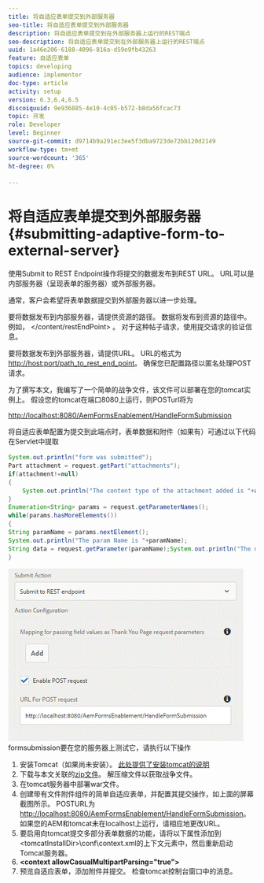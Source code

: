 ```yaml
---
title: 将自适应表单提交到外部服务器
seo-title: 将自适应表单提交到外部服务器
description: 将自适应表单提交到在外部服务器上运行的REST端点
seo-description: 将自适应表单提交到在外部服务器上运行的REST端点
uuid: 1a46e206-6188-4096-816a-d59e9fb43263
feature: 自适应表单
topics: developing
audience: implementer
doc-type: article
activity: setup
version: 6.3,6.4,6.5
discoiquuid: 9e936885-4e10-4c05-b572-b8da56fcac73
topic: 开发
role: Developer
level: Beginner
source-git-commit: d9714b9a291ec3ee5f3dba9723de72bb120d2149
workflow-type: tm+mt
source-wordcount: '365'
ht-degree: 0%

---
```



# 将自适应表单提交到外部服务器{#submitting-adaptive-form-to-external-server}

使用Submit to REST Endpoint操作将提交的数据发布到REST URL。 URL可以是内部服务器（呈现表单的服务器）或外部服务器。

通常，客户会希望将表单数据提交到外部服务器以进一步处理。

要将数据发布到内部服务器，请提供资源的路径。 数据将发布到资源的路径中。 例如， &lt;/content/restEndPoint> 。 对于这种帖子请求，使用提交请求的验证信息。

要将数据发布到外部服务器，请提供URL。 URL的格式为<http://host:port/path_to_rest_end_point>。 确保您已配置路径以匿名处理POST请求。

为了撰写本文，我编写了一个简单的战争文件，该文件可以部署在您的tomcat实例上。 假设您的tomcat在端口8080上运行，则POSTurl将为

<http://localhost:8080/AemFormsEnablement/HandleFormSubmission>

将自适应表单配置为提交到此端点时，表单数据和附件（如果有）可通过以下代码在Servlet中提取

```java
System.out.println("form was submitted");
Part attachment = request.getPart("attachments");
if(attachment!=null)
{
    System.out.println("The content type of the attachment added is "+attachment.getContentType());
}
Enumeration<String> params = request.getParameterNames();
while(params.hasMoreElements())
{
String paramName = params.nextElement();
System.out.println("The param Name is "+paramName);
String data = request.getParameter(paramName);System.out.println("The data  is "+data);
}
```

![](assets/formsubmission.gif)
formsubmission要在您的服务器上测试它，请执行以下操作

1. 安装Tomcat（如果尚未安装）。 [此处提供了安装tomcat的说明](https://helpx.adobe.com/experience-manager/kt/forms/using/preparing-datasource-for-form-data-model-tutorial-use.html)
1. 下载与本文关联的[zip文件](assets/aemformsenablement.zip)。 解压缩文件以获取战争文件。
1. 在tomcat服务器中部署war文件。
1. 创建带有文件附件组件的简单自适应表单，并配置其提交操作，如上面的屏幕截图所示。 POSTURL为<http://localhost:8080/AemFormsEnablement/HandleFormSubmission>。 如果您的AEM和tomcat未在localhost上运行，请相应地更改URL。
1. 要启用向tomcat提交多部分表单数据的功能，请将以下属性添加到&lt;tomcatInstallDir>\conf\context.xml的上下文元素中，然后重新启动Tomcat服务器。
1. **&lt;context allowCasualMultipartParsing=&quot;true&quot;>**
1. 预览自适应表单，添加附件并提交。 检查tomcat控制台窗口中的消息。

